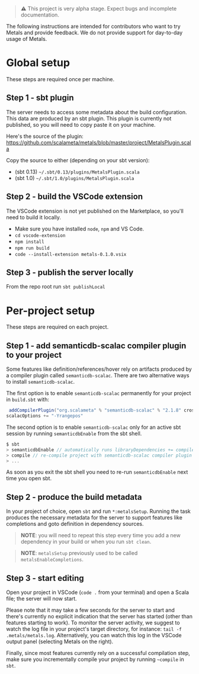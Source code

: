 > ⚠️ This project is very alpha stage. Expect bugs and incomplete documentation.

The following instructions are intended for contributors who want to try Metals
and provide feedback. We do not provide support for day-to-day usage of Metals.

# Global setup

These steps are required once per machine.

## Step 1 - sbt plugin

The server needs to access some metadata about the build configuration. This
data are produced by an sbt plugin. This plugin is currently not published, so
you will need to copy paste it on your machine.

Here's the source of the plugin:
https://github.com/scalameta/metals/blob/master/project/MetalsPlugin.scala

Copy the source to either (depending on your sbt version):

* (sbt 0.13) `~/.sbt/0.13/plugins/MetalsPlugin.scala`
* (sbt 1.0) `~/.sbt/1.0/plugins/MetalsPlugin.scala`

## Step 2 - build the VSCode extension

The VSCode extension is not yet published on the Marketplace, so you'll need to
build it locally.

* Make sure you have installed `node`, `npm` and VS Code.
* `cd vscode-extension`
* `npm install`
* `npm run build`
* `code --install-extension metals-0.1.0.vsix`

## Step 3 - publish the server locally

From the repo root run `sbt publishLocal`

# Per-project setup

These steps are required on each project.

## Step 1 - add semanticdb-scalac compiler plugin to your project

Some features like definition/references/hover rely on artifacts produced by a
compiler plugin called `semanticdb-scalac`. There are two alternative ways to
install `semanticdb-scalac`.

The first option is to enable `semanticdb-scalac` permanently for your project
in `build.sbt` with:

```scala
 addCompilerPlugin("org.scalameta" % "semanticdb-scalac" % "2.1.8" cross CrossVersion.full)
scalacOptions += "-Yrangepos"
```

The second option is to enable `semanticdb-scalac` only for an active sbt
session by running `semanticdbEnable` from the sbt shell.

```scala
$ sbt
> semanticdbEnable // automatically runs libraryDependencies += compilerPlugin(...)
> compile // re-compile project with semanticdb-scalac compiler plugin
> ...
```

As soon as you exit the sbt shell you need to re-run `semanticdbEnable` next
time you open sbt.

## Step 2 - produce the build metadata

In your project of choice, open `sbt` and run `*:metalsSetup`. Running the task
produces the necessary metadata for the server to support features like
completions and goto definition in dependency sources.

> **NOTE**: you will need to repeat this step every time you add a new
> dependency in your build or when you run `sbt clean`.

> **NOTE**: `metalsSetup` previously used to be called
> `metalsEnableCompletions`.

## Step 3 - start editing

Open your project in VSCode (`code .` from your terminal) and open a Scala file;
the server will now start.

Please note that it may take a few seconds for the server to start and there's
currently no explicit indication that the server has started (other than
features starting to work). To monitor the server activity, we suggest to watch
the log file in your project's target directory, for instance:
`tail -f .metals/metals.log`. Alternatively, you can watch this log in the
VSCode output panel (selecting Metals on the right).

Finally, since most features currently rely on a successful compilation step,
make sure you incrementally compile your project by running `~compile` in `sbt`.
